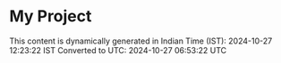 # My Project

This content is dynamically generated in Indian Time (IST): 2024-10-27 12:23:22 IST
Converted to UTC: 2024-10-27 06:53:22 UTC

